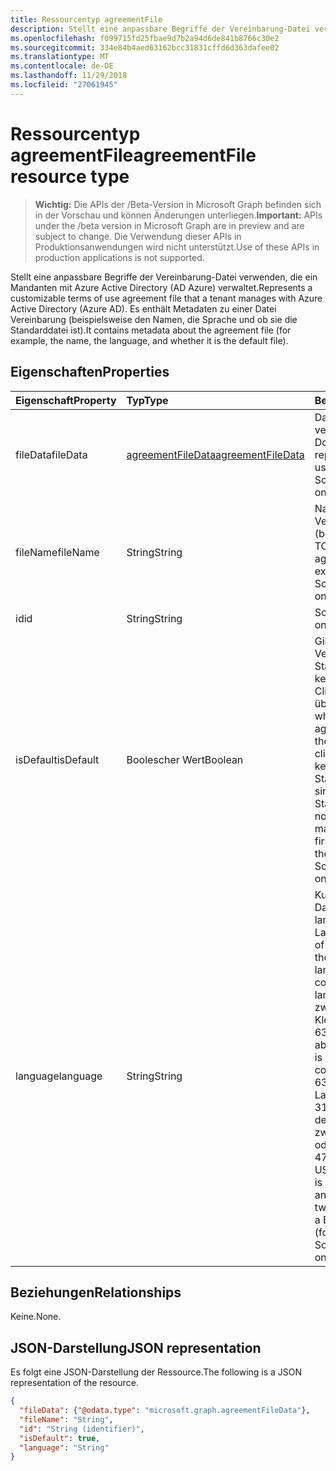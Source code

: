 ```yaml
---
title: Ressourcentyp agreementFile
description: Stellt eine anpassbare Begriffe der Vereinbarung-Datei verwenden, die ein Mandanten mit Azure Active Directory (AD Azure) verwaltet. Es enthält Metadaten zu einer Datei Vereinbarung (beispielsweise den Namen, die Sprache und ob sie die Standarddatei ist).
ms.openlocfilehash: f099715fd25fbae9d7b2a94d6de841b8766c30e2
ms.sourcegitcommit: 334e84b4aed63162bcc31831cffd6d363dafee02
ms.translationtype: MT
ms.contentlocale: de-DE
ms.lasthandoff: 11/29/2018
ms.locfileid: "27061945"
---
```

# <a name="agreementfile-resource-type"></a><span data-ttu-id="b4a67-104">Ressourcentyp agreementFile</span><span class="sxs-lookup"><span data-stu-id="b4a67-104">agreementFile resource type</span></span>

> <span data-ttu-id="b4a67-105">**Wichtig:** Die APIs der /Beta-Version in Microsoft Graph befinden sich in der Vorschau und können Änderungen unterliegen.</span><span class="sxs-lookup"><span data-stu-id="b4a67-105">**Important:** APIs under the /beta version in Microsoft Graph are in preview and are subject to change.</span></span> <span data-ttu-id="b4a67-106">Die Verwendung dieser APIs in Produktionsanwendungen wird nicht unterstützt.</span><span class="sxs-lookup"><span data-stu-id="b4a67-106">Use of these APIs in production applications is not supported.</span></span>

<span data-ttu-id="b4a67-107">Stellt eine anpassbare Begriffe der Vereinbarung-Datei verwenden, die ein Mandanten mit Azure Active Directory (AD Azure) verwaltet.</span><span class="sxs-lookup"><span data-stu-id="b4a67-107">Represents a customizable terms of use agreement file that a tenant manages with Azure Active Directory (Azure AD).</span></span> <span data-ttu-id="b4a67-108">Es enthält Metadaten zu einer Datei Vereinbarung (beispielsweise den Namen, die Sprache und ob sie die Standarddatei ist).</span><span class="sxs-lookup"><span data-stu-id="b4a67-108">It contains metadata about the agreement file (for example, the name, the language, and whether it is the default file).</span></span>

<!--
## Methods

| Method       | Return Type | Description |
|:-------------|:------------|:------------|
| [Get agreementFile](../api/agreementfile-get.md) | [agreementFile](agreementfile.md) | Read properties and relationships of an **agreementFile** object. |
| [Update](../api/agreementfile-update.md) | [agreementFile](agreementfile.md) | Update an **agreementFile** object. |
| [Delete](../api/agreementfile-delete.md) | None | Delete an **agreementFile** object. |
-->

## <a name="properties"></a><span data-ttu-id="b4a67-109">Eigenschaften</span><span class="sxs-lookup"><span data-stu-id="b4a67-109">Properties</span></span>
| <span data-ttu-id="b4a67-110">Eigenschaft</span><span class="sxs-lookup"><span data-stu-id="b4a67-110">Property</span></span>     | <span data-ttu-id="b4a67-111">Typ</span><span class="sxs-lookup"><span data-stu-id="b4a67-111">Type</span></span>        | <span data-ttu-id="b4a67-112">Beschreibung</span><span class="sxs-lookup"><span data-stu-id="b4a67-112">Description</span></span> |
|:-------------|:------------|:------------|
|<span data-ttu-id="b4a67-113">fileData</span><span class="sxs-lookup"><span data-stu-id="b4a67-113">fileData</span></span>|[<span data-ttu-id="b4a67-114">agreementFileData</span><span class="sxs-lookup"><span data-stu-id="b4a67-114">agreementFileData</span></span>](agreementfiledata.md)|<span data-ttu-id="b4a67-115">Daten, die die Begriffe verwenden PDF-Dokument darstellt.</span><span class="sxs-lookup"><span data-stu-id="b4a67-115">Data representing the terms of use PDF document.</span></span> <span data-ttu-id="b4a67-116">Schreibgeschützt.</span><span class="sxs-lookup"><span data-stu-id="b4a67-116">Read-only.</span></span>|
|<span data-ttu-id="b4a67-117">fileName</span><span class="sxs-lookup"><span data-stu-id="b4a67-117">fileName</span></span>|<span data-ttu-id="b4a67-118">String</span><span class="sxs-lookup"><span data-stu-id="b4a67-118">String</span></span>|<span data-ttu-id="b4a67-119">Name der Datei Vereinbarung (beispielsweise TOU.pdf).</span><span class="sxs-lookup"><span data-stu-id="b4a67-119">Name of the agreement file (for example, TOU.pdf).</span></span> <span data-ttu-id="b4a67-120">Schreibgeschützt.</span><span class="sxs-lookup"><span data-stu-id="b4a67-120">Read-only.</span></span>|
|<span data-ttu-id="b4a67-121">id</span><span class="sxs-lookup"><span data-stu-id="b4a67-121">id</span></span>|<span data-ttu-id="b4a67-122">String</span><span class="sxs-lookup"><span data-stu-id="b4a67-122">String</span></span>|<span data-ttu-id="b4a67-123">Schreibgeschützt.</span><span class="sxs-lookup"><span data-stu-id="b4a67-123">Read-only.</span></span>|
|<span data-ttu-id="b4a67-124">isDefault</span><span class="sxs-lookup"><span data-stu-id="b4a67-124">isDefault</span></span>|<span data-ttu-id="b4a67-125">Boolescher Wert</span><span class="sxs-lookup"><span data-stu-id="b4a67-125">Boolean</span></span>|<span data-ttu-id="b4a67-126">Gibt an, ob dies Vereinbarung Standarddatei ist, wenn keiner der Kulturen die Client-Vorgabe übereinstimmt.</span><span class="sxs-lookup"><span data-stu-id="b4a67-126">Indicates whether this is the default agreement file if none of the cultures matches the client preference.</span></span> <span data-ttu-id="b4a67-127">Wenn keine der Dateien als Standard gekennzeichnet sind, wird der ersten als Standard behandelt.</span><span class="sxs-lookup"><span data-stu-id="b4a67-127">If none of the files are marked as default, the first one will be treated as the default.</span></span> <span data-ttu-id="b4a67-128">Schreibgeschützt.</span><span class="sxs-lookup"><span data-stu-id="b4a67-128">Read-only.</span></span>|
|<span data-ttu-id="b4a67-129">language</span><span class="sxs-lookup"><span data-stu-id="b4a67-129">language</span></span>|<span data-ttu-id="b4a67-130">String</span><span class="sxs-lookup"><span data-stu-id="b4a67-130">String</span></span>|<span data-ttu-id="b4a67-131">Kultur der Vereinbarung Datei im Format languagecode2-Land/regioncode2.</span><span class="sxs-lookup"><span data-stu-id="b4a67-131">Culture of the agreement file in the format languagecode2-country/regioncode2.</span></span> <span data-ttu-id="b4a67-132">languagecode2 ist eine zwei-Code aus Kleinbuchstaben ISO 639-1 abgeleitet.</span><span class="sxs-lookup"><span data-stu-id="b4a67-132">languagecode2 is a lowercase two-letter code derived from ISO 639-1.</span></span> <span data-ttu-id="b4a67-133">Land/regioncode2 ISO 3166 abgeleitet ist und in der Regel besteht aus zwei Großbuchstaben oder ein Sprachtag BCP 47 (z. B. En-US).</span><span class="sxs-lookup"><span data-stu-id="b4a67-133">country/regioncode2 is derived from ISO 3166 and usually consists of two uppercase letters, or a BCP-47 language tag (for example, en-US).</span></span> <span data-ttu-id="b4a67-134">Schreibgeschützt.</span><span class="sxs-lookup"><span data-stu-id="b4a67-134">Read-only.</span></span>|

## <a name="relationships"></a><span data-ttu-id="b4a67-135">Beziehungen</span><span class="sxs-lookup"><span data-stu-id="b4a67-135">Relationships</span></span>
<span data-ttu-id="b4a67-136">Keine.</span><span class="sxs-lookup"><span data-stu-id="b4a67-136">None.</span></span>


## <a name="json-representation"></a><span data-ttu-id="b4a67-137">JSON-Darstellung</span><span class="sxs-lookup"><span data-stu-id="b4a67-137">JSON representation</span></span>

<span data-ttu-id="b4a67-138">Es folgt eine JSON-Darstellung der Ressource.</span><span class="sxs-lookup"><span data-stu-id="b4a67-138">The following is a JSON representation of the resource.</span></span>

<!-- {
  "blockType": "resource",
  "optionalProperties": [

  ],
  "@odata.type": "microsoft.graph.agreementFile"
}-->

```json
{
  "fileData": {"@odata.type": "microsoft.graph.agreementFileData"},
  "fileName": "String",
  "id": "String (identifier)",
  "isDefault": true,
  "language": "String"
}

```

<!-- uuid: 8fcb5dbc-d5aa-4681-8e31-b001d5168d79
2015-10-25 14:57:30 UTC -->
<!-- {
  "type": "#page.annotation",
  "description": "agreementFile resource",
  "keywords": "",
  "section": "documentation",
  "tocPath": ""
}-->
